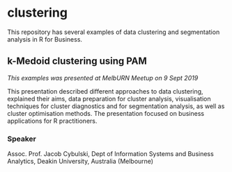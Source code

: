 # clustering
This repository has several examples of data clustering and segmentation analysis in R for Business. 

## k-Medoid clustering using PAM
<i>This examples was presented at MelbURN Meetup on 9 Sept 2019</i>

This presentation described different approaches to data clustering, explained their aims, data preparation for cluster analysis, visualisation techniques for cluster diagnostics and for segmentation analysis, as well as cluster optimisation methods. The presentation focused on business applications for R practitioners.
 
### Speaker
Assoc. Prof. Jacob Cybulski, Dept of Information Systems and Business Analytics, Deakin University, Australia (Melbourne)
